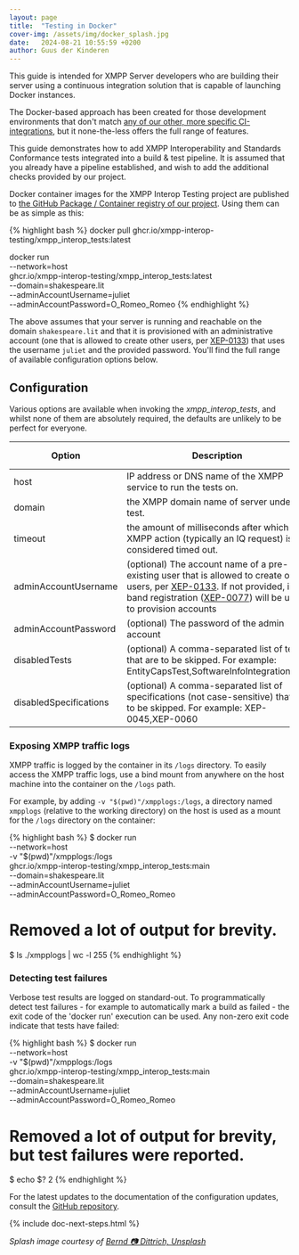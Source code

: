 ```yaml
---
layout: page
title:  "Testing in Docker"
cover-img: /assets/img/docker_splash.jpg
date:   2024-08-21 10:55:59 +0200
author: Guus der Kinderen
---
```


This guide is intended for XMPP Server developers who are building their server using a continuous integration solution that is capable of launching Docker instances.

The Docker-based approach has been created for those development environments that don't match [any of our other, more specific CI-integrations](/index#installation--configuration), but it none-the-less offers the full range of features.

This guide demonstrates how to add XMPP Interoperability and Standards Conformance tests integrated into a build & test pipeline. It is assumed that you already have a pipeline established, and wish to add the additional checks provided by our project.

Docker container images for the XMPP Interop Testing project are published to [the GitHub Package / Container registry of our project](https://github.com/orgs/XMPP-Interop-Testing/packages). Using them can be as simple as this:

{% highlight bash %}
docker pull ghcr.io/xmpp-interop-testing/xmpp_interop_tests:latest

docker run \
    --network=host \
    ghcr.io/xmpp-interop-testing/xmpp_interop_tests:latest \
    --domain=shakespeare.lit \
    --adminAccountUsername=juliet \
    --adminAccountPassword=O_Romeo_Romeo
{% endhighlight %}

The above assumes that your server is running and reachable on the domain `shakespeare.lit` and that it is provisioned with an administrative account (one that is allowed to create other users, per [XEP-0133](https://xmpp.org/extensions/xep-0133.html)) that uses the username `juliet` and the provided password. You'll find the full range of available configuration options below.

## Configuration

Various options are available when invoking the _xmpp_interop_tests_, and whilst none of them are absolutely required, the defaults are unlikely to be perfect for everyone.

| Option                 | Description                                                                                                                                                                                                                                                                           | Default value       |
|------------------------|---------------------------------------------------------------------------------------------------------------------------------------------------------------------------------------------------------------------------------------------------------------------------------------|---------------------|
| host                   | IP address or DNS name of the XMPP service to run the tests on.                                                                                                                                                                                                                       | 127.0.0.1           |
| domain                 | the XMPP domain name of server under test.                                                                                                                                                                                                                                            | example.org         |
| timeout                | the amount of milliseconds after which an XMPP action (typically an IQ request) is considered timed out.                                                                                                                                                                              | 5000 (five seconds) |
| adminAccountUsername   | (optional) The account name of a pre-existing user that is allowed to create other users, per [XEP-0133](https://xmpp.org/extensions/xep-0133.html). If not provided, in-band registration ([XEP-0077](https://xmpp.org/extensions/xep-0077.html)) will be used to provision accounts | -                   |
| adminAccountPassword   | (optional) The password of the admin account                                                                                                                                                                                                                                          | -                   |
| disabledTests          | (optional) A comma-separated list of tests that are to be skipped. For example: EntityCapsTest,SoftwareInfoIntegrationTest                                                                                                                                                            | -                   |
| disabledSpecifications | (optional) A comma-separated list of specifications (not case-sensitive) that are to be skipped. For example: XEP-0045,XEP-0060                                                                                                                                                       | -                   |

### Exposing XMPP traffic logs

XMPP traffic is logged by the container in its `/logs` directory. To easily access the XMPP traffic logs, use a bind mount from anywhere on the host machine into the container on the `/logs` path.

For example, by adding `-v "$(pwd)"/xmpplogs:/logs`, a directory named `xmpplogs` (relative to the working directory) on the host is used as a mount for the `/logs` directory on the container: 

{% highlight bash %}
$ docker run \
    --network=host \
    -v "$(pwd)"/xmpplogs:/logs \
    ghcr.io/xmpp-interop-testing/xmpp_interop_tests:main \
    --domain=shakespeare.lit \
    --adminAccountUsername=juliet \
    --adminAccountPassword=O_Romeo_Romeo

# Removed a lot of output for brevity.

$ ls ./xmpplogs | wc -l
255
{% endhighlight %}

### Detecting test failures

Verbose test results are logged on standard-out. To programmatically detect test failures - for example to automatically mark a build as failed - the exit code of the 'docker run' execution can be used. Any non-zero exit code indicate that tests have failed:

{% highlight bash %}
$ docker run \
    --network=host \
    -v "$(pwd)"/xmpplogs:/logs \
    ghcr.io/xmpp-interop-testing/xmpp_interop_tests:main \
    --domain=shakespeare.lit \
    --adminAccountUsername=juliet \
    --adminAccountPassword=O_Romeo_Romeo

# Removed a lot of output for brevity, but test failures were reported.

$ echo $?
2
{% endhighlight %}

For the latest updates to the documentation of the configuration updates, consult the [GitHub repository](https://github.com/XMPP-Interop-Testing/smack-sint-server-extensions?#from-a-container).

{% include doc-next-steps.html %}

_Splash image courtesy of [Bernd 📷 Dittrich, Unsplash](https://unsplash.com/photos/a-group-of-trucks-parked-next-to-each-other-in-a-parking-lot-bUnsDLFRNWc?utm_content=creditCopyText&utm_medium=referral&utm_source=unsplash")_
  